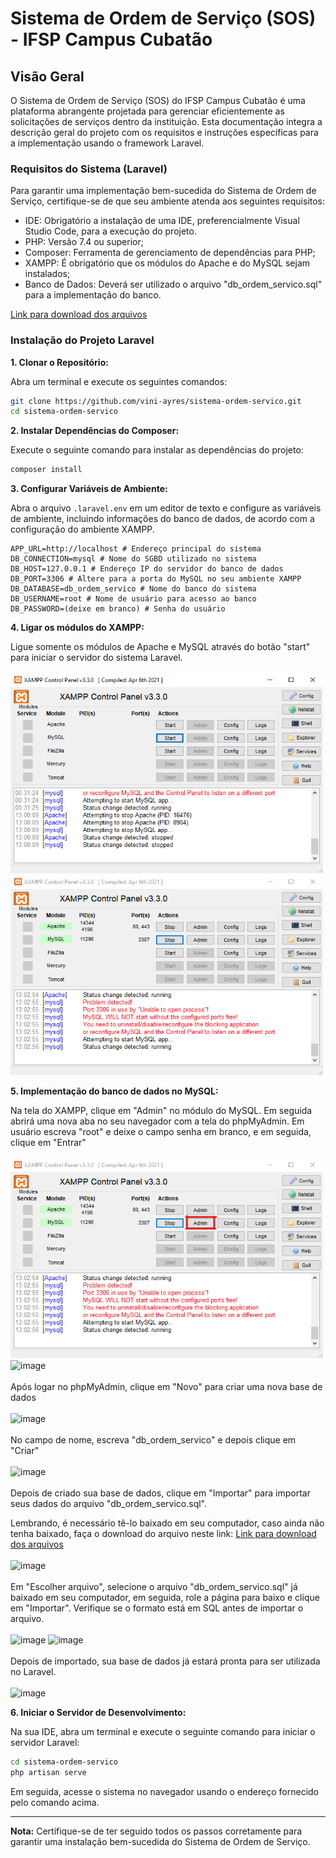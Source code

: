 # Sistema de Ordem de Serviço (SOS) - IFSP Campus Cubatão

## Visão Geral

O Sistema de Ordem de Serviço (SOS) do IFSP Campus Cubatão é uma plataforma abrangente projetada para gerenciar eficientemente as solicitações de serviços dentro da instituição. Esta documentação integra a descrição geral do projeto com os requisitos e instruções específicas para a implementação usando o framework Laravel.

### Requisitos do Sistema (Laravel)

Para garantir uma implementação bem-sucedida do Sistema de Ordem de Serviço, certifique-se de que seu ambiente atenda aos seguintes requisitos:

- IDE: Obrigatório a instalação de uma IDE, preferencialmente Visual Studio Code, para a execução do projeto.
- PHP: Versão 7.4 ou superior;
- Composer: Ferramenta de gerenciamento de dependências para PHP;
- XAMPP: É obrigatório que os módulos do Apache e do MySQL sejam instalados;
- Banco de Dados: Deverá ser utilizado o arquivo "db_ordem_servico.sql" para a implementação do banco.

[Link para download dos arquivos](https://drive.google.com/drive/u/0/folders/1VWuVeIlOkSq6Cskq3Jz5pigge4yVc6LZ)

### Instalação do Projeto Laravel

**1. Clonar o Repositório:**

Abra um terminal e execute os seguintes comandos:

```bash
git clone https://github.com/vini-ayres/sistema-ordem-servico.git
cd sistema-ordem-servico
```

**2. Instalar Dependências do Composer:**

Execute o seguinte comando para instalar as dependências do projeto:

```bash
composer install
```

**3. Configurar Variáveis de Ambiente:**

Abra o arquivo `.laravel.env` em um editor de texto e configure as variáveis de ambiente, incluindo informações do banco de dados, de acordo com a configuração do ambiente XAMPP.

```env
APP_URL=http://localhost # Endereço principal do sistema
DB_CONNECTION=mysql # Nome do SGBD utilizado no sistema
DB_HOST=127.0.0.1 # Endereço IP do servidor do banco de dados
DB_PORT=3306 # Altere para a porta do MySQL no seu ambiente XAMPP
DB_DATABASE=db_ordem_servico # Nome do banco do sistema
DB_USERNAME=root # Nome de usuário para acesso ao banco
DB_PASSWORD=(deixe em branco) # Senha do usuário
```

**4. Ligar os módulos do XAMPP:**

Ligue somente os módulos de Apache e MySQL através do botão "start" para iniciar o servidor do sistema Laravel.
<br><br>
<img src="foto-xampp-1.png" alt="Foto XAMPP 1" width="500" height="320">
<img src="foto-xampp-2.png" alt="Foto XAMPP 2" width="500" height="320">

**5. Implementação do banco de dados no MySQL:**

Na tela do XAMPP, clique em "Admin" no módulo do MySQL. Em seguida abrirá uma nova aba no seu navegador com a tela do phpMyAdmin. Em usuário escreva "root" e deixe o campo senha em branco, e em seguida, clique em "Entrar"
<br><br>
<img src="foto-xampp-3.png" alt="Foto XAMPP 1" width="500" height="320">
![image](https://github.com/vini-ayres/sistema-ordem-servico/assets/131456406/3ea9f948-a63a-4926-b471-731d5b8cc522)
<br><br>
Após logar no phpMyAdmin, clique em "Novo" para criar uma nova base de dados
<br><br>
![image](https://github.com/vini-ayres/sistema-ordem-servico/assets/131456406/a459f505-7ba4-457c-a74d-f5ba0362d37b)
<br><br>
No campo de nome, escreva "db_ordem_servico" e depois clique em "Criar"
<br><br>
![image](https://github.com/vini-ayres/sistema-ordem-servico/assets/131456406/ada086db-c779-4b43-a56b-75f98cc5b47d)
<br><br>
Depois de criado sua base de dados, clique em "Importar" para importar seus dados do arquivo "db_ordem_servico.sql".

Lembrando, é necessário tê-lo baixado em seu computador, caso ainda não tenha baixado, faça o download do arquivo neste link: [Link para download dos arquivos](https://drive.google.com/drive/u/0/folders/1VWuVeIlOkSq6Cskq3Jz5pigge4yVc6LZ)
<br><br>
![image](https://github.com/vini-ayres/sistema-ordem-servico/assets/131456406/ea2f8489-d31d-49ca-be06-e22c4be3b1bc)
<br><br>
Em "Escolher arquivo", selecione o arquivo "db_ordem_servico.sql" já baixado em seu computador, em seguida, role a página para baixo e clique em "Importar". Verifique se o formato está em SQL antes de importar o arquivo.
<br><br>
![image](https://github.com/vini-ayres/sistema-ordem-servico/assets/131456406/457153be-53af-46b6-9809-c371e1d9633f)
![image](https://github.com/vini-ayres/sistema-ordem-servico/assets/131456406/62eeb9be-d619-43fc-98c3-9a45911448ff)
<br><br>
Depois de importado, sua base de dados já estará pronta para ser utilizada no Laravel.
<br><br>
![image](https://github.com/vini-ayres/sistema-ordem-servico/assets/131456406/cdfe78ba-ae2d-4add-8365-2b01ce949b4f)

**6. Iniciar o Servidor de Desenvolvimento:**

Na sua IDE, abra um terminal e execute o seguinte comando para iniciar o servidor Laravel:

```bash
cd sistema-ordem-servico
php artisan serve
```

Em seguida, acesse o sistema no navegador usando o endereço fornecido pelo comando acima.

---

**Nota:** Certifique-se de ter seguido todos os passos corretamente para garantir uma instalação bem-sucedida do Sistema de Ordem de Serviço.
